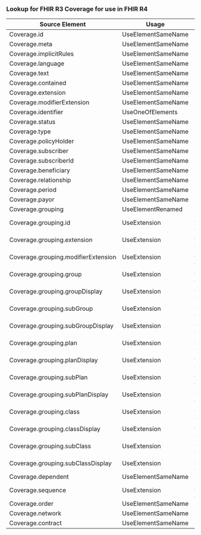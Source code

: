 ### Lookup for FHIR R3 Coverage for use in FHIR R4

| Source Element | Usage | Target |
| -------------- | ----- | ------ |
| Coverage.id | UseElementSameName | Coverage.id |
| Coverage.meta | UseElementSameName | Coverage.meta |
| Coverage.implicitRules | UseElementSameName | Coverage.implicitRules |
| Coverage.language | UseElementSameName | Coverage.language |
| Coverage.text | UseElementSameName | Coverage.text |
| Coverage.contained | UseElementSameName | Coverage.contained |
| Coverage.extension | UseElementSameName | Coverage.extension |
| Coverage.modifierExtension | UseElementSameName | Coverage.modifierExtension |
| Coverage.identifier | UseOneOfElements | Coverage.identifier,Coverage.identifier |
| Coverage.status | UseElementSameName | Coverage.status |
| Coverage.type | UseElementSameName | Coverage.type |
| Coverage.policyHolder | UseElementSameName | Coverage.policyHolder |
| Coverage.subscriber | UseElementSameName | Coverage.subscriber |
| Coverage.subscriberId | UseElementSameName | Coverage.subscriberId |
| Coverage.beneficiary | UseElementSameName | Coverage.beneficiary |
| Coverage.relationship | UseElementSameName | Coverage.relationship |
| Coverage.period | UseElementSameName | Coverage.period |
| Coverage.payor | UseElementSameName | Coverage.payor |
| Coverage.grouping | UseElementRenamed | Coverage.class |
| Coverage.grouping.id | UseExtension | http://hl7.org/fhir/3.0/StructureDefinition/extension-Coverage.grouping.id |
| Coverage.grouping.extension | UseExtension | http://hl7.org/fhir/3.0/StructureDefinition/extension-Coverage.grouping.extension |
| Coverage.grouping.modifierExtension | UseExtension | http://hl7.org/fhir/3.0/StructureDefinition/extension-Coverage.grouping.modifierExtension |
| Coverage.grouping.group | UseExtension | http://hl7.org/fhir/3.0/StructureDefinition/extension-Coverage.grouping.group |
| Coverage.grouping.groupDisplay | UseExtension | http://hl7.org/fhir/3.0/StructureDefinition/extension-Coverage.grouping.groupDisplay |
| Coverage.grouping.subGroup | UseExtension | http://hl7.org/fhir/3.0/StructureDefinition/extension-Coverage.grouping.subGroup |
| Coverage.grouping.subGroupDisplay | UseExtension | http://hl7.org/fhir/3.0/StructureDefinition/extension-Coverage.grouping.subGroupDisplay |
| Coverage.grouping.plan | UseExtension | http://hl7.org/fhir/3.0/StructureDefinition/extension-Coverage.grouping.plan |
| Coverage.grouping.planDisplay | UseExtension | http://hl7.org/fhir/3.0/StructureDefinition/extension-Coverage.grouping.planDisplay |
| Coverage.grouping.subPlan | UseExtension | http://hl7.org/fhir/3.0/StructureDefinition/extension-Coverage.grouping.subPlan |
| Coverage.grouping.subPlanDisplay | UseExtension | http://hl7.org/fhir/3.0/StructureDefinition/extension-Coverage.grouping.subPlanDisplay |
| Coverage.grouping.class | UseExtension | http://hl7.org/fhir/3.0/StructureDefinition/extension-Coverage.grouping.class |
| Coverage.grouping.classDisplay | UseExtension | http://hl7.org/fhir/3.0/StructureDefinition/extension-Coverage.grouping.classDisplay |
| Coverage.grouping.subClass | UseExtension | http://hl7.org/fhir/3.0/StructureDefinition/extension-Coverage.grouping.subClass |
| Coverage.grouping.subClassDisplay | UseExtension | http://hl7.org/fhir/3.0/StructureDefinition/extension-Coverage.grouping.subClassDisplay |
| Coverage.dependent | UseElementSameName | Coverage.dependent |
| Coverage.sequence | UseExtension | http://hl7.org/fhir/3.0/StructureDefinition/extension-Coverage.sequence |
| Coverage.order | UseElementSameName | Coverage.order |
| Coverage.network | UseElementSameName | Coverage.network |
| Coverage.contract | UseElementSameName | Coverage.contract |
